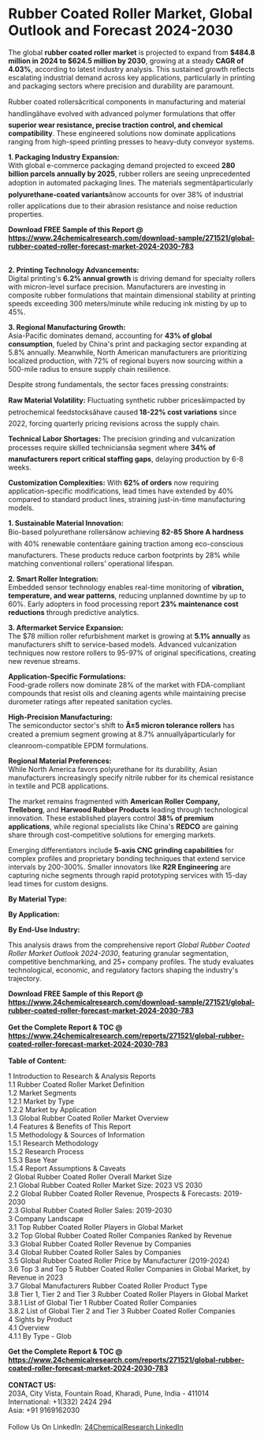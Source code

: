 <h1>Rubber Coated Roller Market, Global Outlook and Forecast 2024-2030</h1><p>The global <strong>rubber coated roller market</strong> is projected to expand from <strong>$484.8 million in 2024 to $624.5 million by 2030</strong>, growing at a steady <strong>CAGR of 4.03%</strong>, according to latest industry analysis. This sustained growth reflects escalating industrial demand across key applications, particularly in printing and packaging sectors where precision and durability are paramount.</p><p>Rubber coated rollersâcritical components in manufacturing and material handlingâhave evolved with advanced polymer formulations that offer <strong>superior wear resistance, precise traction control, and chemical compatibility</strong>. These engineered solutions now dominate applications ranging from high-speed printing presses to heavy-duty conveyor systems.</p><p><strong>1. Packaging Industry Expansion:</strong><br>
With global e-commerce packaging demand projected to exceed <strong>280 billion parcels annually by 2025</strong>, rubber rollers are seeing unprecedented adoption in automated packaging lines. The materials segmentâparticularly <strong>polyurethane-coated variants</strong>ânow accounts for over 38% of industrial roller applications due to their abrasion resistance and noise reduction properties.</p><div><b>Download FREE Sample of this Report @ 
            <a href="https://www.24chemicalresearch.com/download-sample/271521/global-rubber-coated-roller-forecast-market-2024-2030-783">
            https://www.24chemicalresearch.com/download-sample/271521/global-rubber-coated-roller-forecast-market-2024-2030-783</a></b></div><br><p><strong>2. Printing Technology Advancements:</strong><br>
Digital printing's <strong>6.2% annual growth</strong> is driving demand for specialty rollers with micron-level surface precision. Manufacturers are investing in composite rubber formulations that maintain dimensional stability at printing speeds exceeding 300 meters/minute while reducing ink misting by up to 45%.</p><p><strong>3. Regional Manufacturing Growth:</strong><br>
Asia-Pacific dominates demand, accounting for <strong>43% of global consumption</strong>, fueled by China's print and packaging sector expanding at 5.8% annually. Meanwhile, North American manufacturers are prioritizing localized production, with 72% of regional buyers now sourcing within a 500-mile radius to ensure supply chain resilience.</p><p>Despite strong fundamentals, the sector faces pressing constraints:</p><p><strong>Raw Material Volatility:</strong> Fluctuating synthetic rubber pricesâimpacted by petrochemical feedstocksâhave caused<strong> 18-22% cost variations</strong> since 2022, forcing quarterly pricing revisions across the supply chain.</p><p><strong>Technical Labor Shortages:</strong> The precision grinding and vulcanization processes require skilled techniciansâa segment where <strong>34% of manufacturers report critical staffing gaps</strong>, delaying production by 6-8 weeks.</p><p><strong>Customization Complexities:</strong> With <strong>62% of orders</strong> now requiring application-specific modifications, lead times have extended by 40% compared to standard product lines, straining just-in-time manufacturing models.</p><p><strong>1. Sustainable Material Innovation:</strong><br>
Bio-based polyurethane rollersânow achieving <strong>82-85 Shore A hardness</strong> with 40% renewable contentâare gaining traction among eco-conscious manufacturers. These products reduce carbon footprints by 28% while matching conventional rollers' operational lifespan.</p><p><strong>2. Smart Roller Integration:</strong><br>
Embedded sensor technology enables real-time monitoring of <strong>vibration, temperature, and wear patterns</strong>, reducing unplanned downtime by up to 60%. Early adopters in food processing report <strong>23% maintenance cost reductions</strong> through predictive analytics.</p><p><strong>3. Aftermarket Service Expansion:</strong><br>
The $78 million roller refurbishment market is growing at <strong>5.1% annually</strong> as manufacturers shift to service-based models. Advanced vulcanization techniques now restore rollers to 95-97% of original specifications, creating new revenue streams.</p><p><strong>Application-Specific Formulations:</strong><br>
    Food-grade rollers now dominate 28% of the market with FDA-compliant compounds that resist oils and cleaning agents while maintaining precise durometer ratings after repeated sanitation cycles.</p><p><strong>High-Precision Manufacturing:</strong><br>
    The semiconductor sector's shift to <strong>Â±5 micron tolerance rollers</strong> has created a premium segment growing at 8.7% annuallyâparticularly for cleanroom-compatible EPDM formulations.</p><p><strong>Regional Material Preferences:</strong><br>
    While North America favors polyurethane for its durability, Asian manufacturers increasingly specify nitrile rubber for its chemical resistance in textile and PCB applications.</p><p>The market remains fragmented with <strong>American Roller Company, Trelleborg</strong>, and <strong>Harwood Rubber Products</strong> leading through technological innovation. These established players control <strong>38% of premium applications</strong>, while regional specialists like China's <strong>REDCO</strong> are gaining share through cost-competitive solutions for emerging markets.</p><p>Emerging differentiators include <strong>5-axis CNC grinding capabilities</strong> for complex profiles and proprietary bonding techniques that extend service intervals by 200-300%. Smaller innovators like <strong>R2R Engineering</strong> are capturing niche segments through rapid prototyping services with 15-day lead times for custom designs.</p><p><strong>By Material Type:</strong></p><p><strong>By Application:</strong></p><p><strong>By End-Use Industry:</strong></p><p>This analysis draws from the comprehensive report <em>Global Rubber Coated Roller Market Outlook 2024-2030</em>, featuring granular segmentation, competitive benchmarking, and 25+ company profiles. The study evaluates technological, economic, and regulatory factors shaping the industry's trajectory.</p><div><b>Download FREE Sample of this Report @ 
            <a href="https://www.24chemicalresearch.com/download-sample/271521/global-rubber-coated-roller-forecast-market-2024-2030-783">
            https://www.24chemicalresearch.com/download-sample/271521/global-rubber-coated-roller-forecast-market-2024-2030-783</a></b></div><br><div><b>Get the Complete Report & TOC @ 
            <a href="https://www.24chemicalresearch.com/reports/271521/global-rubber-coated-roller-forecast-market-2024-2030-783">
            https://www.24chemicalresearch.com/reports/271521/global-rubber-coated-roller-forecast-market-2024-2030-783</a></b></div><br>
            <b>Table of Content:</b><p>1 Introduction to Research & Analysis Reports<br />
    1.1 Rubber Coated Roller Market Definition<br />
    1.2 Market Segments<br />
        1.2.1 Market by Type<br />
        1.2.2 Market by Application<br />
    1.3 Global Rubber Coated Roller Market Overview<br />
    1.4 Features & Benefits of This Report<br />
    1.5 Methodology & Sources of Information<br />
        1.5.1 Research Methodology<br />
        1.5.2 Research Process<br />
        1.5.3 Base Year<br />
        1.5.4 Report Assumptions & Caveats<br />
2 Global Rubber Coated Roller Overall Market Size<br />
    2.1 Global Rubber Coated Roller Market Size: 2023 VS 2030<br />
    2.2 Global Rubber Coated Roller Revenue, Prospects & Forecasts: 2019-2030<br />
    2.3 Global Rubber Coated Roller Sales: 2019-2030<br />
3 Company Landscape<br />
    3.1 Top Rubber Coated Roller Players in Global Market<br />
    3.2 Top Global Rubber Coated Roller Companies Ranked by Revenue<br />
    3.3 Global Rubber Coated Roller Revenue by Companies<br />
    3.4 Global Rubber Coated Roller Sales by Companies<br />
    3.5 Global Rubber Coated Roller Price by Manufacturer (2019-2024)<br />
    3.6 Top 3 and Top 5 Rubber Coated Roller Companies in Global Market, by Revenue in 2023<br />
    3.7 Global Manufacturers Rubber Coated Roller Product Type<br />
    3.8 Tier 1, Tier 2 and Tier 3 Rubber Coated Roller Players in Global Market<br />
        3.8.1 List of Global Tier 1 Rubber Coated Roller Companies<br />
        3.8.2 List of Global Tier 2 and Tier 3 Rubber Coated Roller Companies<br />
4 Sights by Product<br />
    4.1 Overview<br />
        4.1.1 By Type - Glob</p><div><b>Get the Complete Report & TOC @ 
            <a href="https://www.24chemicalresearch.com/reports/271521/global-rubber-coated-roller-forecast-market-2024-2030-783">
            https://www.24chemicalresearch.com/reports/271521/global-rubber-coated-roller-forecast-market-2024-2030-783</a></b></div><br><b>CONTACT US:</b><br>
            203A, City Vista, Fountain Road, Kharadi, Pune, India - 411014<br>
            International: +1(332) 2424 294<br>
            Asia: +91 9169162030 <br><br>
            Follow Us On LinkedIn: <a href="https://www.linkedin.com/company/24chemicalresearch/">24ChemicalResearch LinkedIn</a>